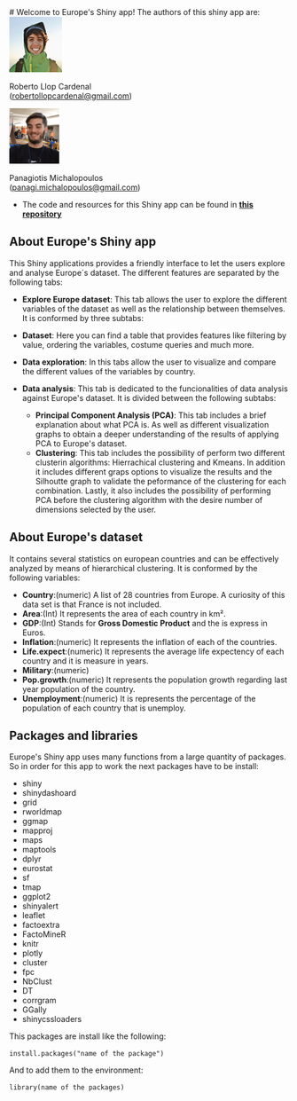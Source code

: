 <link href="styleMD.css" rel="stylesheet"></link>
# Welcome to Europe's Shiny app! 
The authors of this shiny app  are:

<div class="center-block row" >

<div class=col-sm-6>
<img class="img-circle" src="roberto.png" width="95" height = "100"/>
<p> Roberto Llop Cardenal </br>(<a href = "mailto:robertollopcardenal@gmail.com">robertollopcardenal@gmail.com</a>)</p>
</div>
  <div>
  <img class="img-circle" src="panas.png" width="90" height = "100"/> 
  <p> Panagiotis Michalopoulos </br>(<a href="mailto:panagi.michalopoulos@gmail.com">panagi.michalopoulos@gmail.com</a>)</p>
  </div>
</div> 

* The code and resources for this Shiny app can be found in [**this repository**](https://github.com/rllopcar/big_data_shiny.git)

## About Europe's Shiny app
This Shiny applications provides a friendly interface to let the users explore and analyse Europe´s dataset. The different features are separated by the following tabs:  

*  **Explore Europe dataset**: This tab allows the user to explore the different variables of the dataset as well as the relationship between themselves. It is conformed by three subtabs:
 * **Dataset**: Here you can find a table that provides features like filtering by value, ordering the variables, costume queries and much more.
 * **Data exploration**: In this tabs allow the user to visualize and compare the different values of the variables by country.
 
* **Data analysis**: This tab is dedicated to the funcionalities of data analysis against Europe's dataset. It is divided between the following subtabs:
  	 * **Principal Component Analysis (PCA)**: This tab includes a brief explanation about what PCA is. As well as different visualization graphs to obtain a deeper understanding of the results of applying PCA to Europe's dataset.
  	 * **Clustering**: This tab includes the possibility of perform two different clusterin algorithms: Hierrachical clustering and Kmeans. In addition it includes different graps options to visualize the results and the Silhoutte graph to validate the peformance of the clustering for each combination. Lastly, it also includes the possibility of performing PCA before the clustering algorithm with the desire number of dimensions selected by the user.
 

## About Europe's dataset
It contains several statistics on european countries and can be effectively analyzed by means of hierarchical clustering. It is conformed by the following variables:  

* **Country**:(numeric) A list of 28 countries from Europe. A curiosity of this data set is that France is not included. 
*  **Area**:(Int) It represents the area of each country in km².
*  **GDP**:(Int) Stands for **Gross Domestic Product** and the is express in Euros.
*  **Inflation**:(numeric) It represents the inflation of each of the countries.
*  **Life.expect**:(numeric) It represents the average life expectency of each country and it is measure in years.
*  **Military**:(numeric) 
*  **Pop.growth**:(numeric) It represents the population growth regarding last year population of the country.
*  **Unemployment**:(numeric) It is represents the percentage of the population of each country that is unemploy.

## Packages and libraries
Europe's Shiny app uses many functions from a large quantity of packages. So in order for this app to work the next packages have to be install:

* shiny
* shinydashoard
* grid
* rworldmap
* ggmap
* mapproj
* maps
* maptools
* dplyr
* eurostat
* sf
* tmap
* ggplot2
* shinyalert
* leaflet
* factoextra
* FactoMineR
* knitr
* plotly
* cluster
* fpc
* NbClust
* DT
* corrgram
* GGally
* shinycssloaders


This packages are install like the following:

```
install.packages("name of the package")
```

And to add them to the environment:  

```
library(name of the packages)
```  



